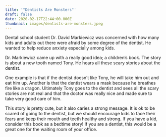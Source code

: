 ```yaml
---
title: '"Dentists Are Monsters"'
draft: false
date: 2020-02-17T22:44:00.000Z
thumbnail: images/dentists-are-monsters.jpeg
---
```


Dental school student Dr. David Markiewicz was concerned with how many kids and adults out there were afraid by some degree of the dentist. He wanted to help reduce anxiety especially among kids.

Dr. Markiewicz came up with a really good idea; a children’s book. The story is about a new tooth named Tony. He hears all these scary stories about the dentist.

One example is that if the dentist doesn’t like Tony, he will take him out and eat him up. Another is that the dentist wears a mask because he breathes fire like a dragon. Ultimately Tony goes to the dentist and sees all the scary stories are not real and that the doctor was really nice and made sure to take very good care of him.

This story is pretty cute, but it also caries a strong message. It is ok to be scared of going to the dentist, but we should encourage kids to face their fears and keep their mouth and teeth healthy and strong. If you have a kid, consider this book as a bedtime story! If you are a dentist, this would be a great one for the waiting room of your office.

